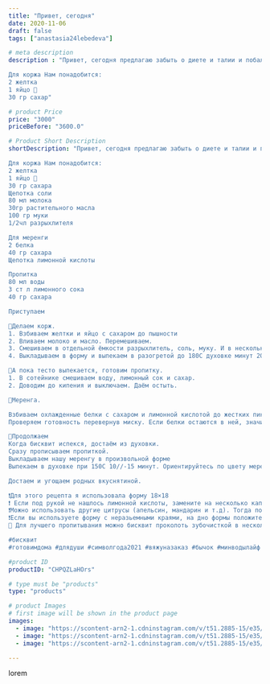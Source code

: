 ```yaml
---
title: "Привет, сегодня"
date: 2020-11-06
draft: false
tags: ["anastasia24lebedeva"]

# meta description
description : "Привет, сегодня предлагаю забыть о диете и талии и побаловать себя вкусным пирогом с лимонной меренгой

Для коржа Нам понадобится:
2 желтка
1 яйцо 🥚
30 гр сахар"

# product Price
price: "3000"
priceBefore: "3600.0"

# Product Short Description
shortDescription: "Привет, сегодня предлагаю забыть о диете и талии и побаловать себя вкусным пирогом с лимонной меренгой

Для коржа Нам понадобится:
2 желтка
1 яйцо 🥚
30 гр сахара
Щепотка соли
80 мл молока
30гр растительного масла
100 гр муки
1/2чл разрыхлителя

Для меренги
2 белка
40 гр сахара
Щепотка лимонной кислоты

Пропитка
80 мл воды
3 ст л лимонного сока
40 гр сахара

Приступаем

🥄Делаем корж. 
1. Взбиваем желтки и яйцо с сахаром до пышности
2. Вливаем молоко и масло. Перемешиваем. 
3. Смешиваем в отдельной ёмкости разрыхлитель, соль, муку. И в несколько этапов Добавляем к яичной смеси. 
4. Выкладываем в форму и выпекаем в разогретой до 180С духовке минут 20//-25.

🥄А пока тесто выпекается, готовим пропитку. 
1. В сотейнике смешиваем воду, лимонный сок и сахар. 
2. Доводим до кипения и выключаем. Даём остыть. 

🍥Меренга. 

Взбиваем охлажденные белки с сахаром и лимонной кислотой до жестких пиков. 
Проверяем готовность перевернув миску. Если белки остаются в ней, значит готово. 

🥄Продолжаем
Когда бисквит испекся, достаём из духовки. 
Сразу прописываем пропиткой. 
Выкладываем нашу меренгу в произвольной форме
Выпекаем в духовке при 150С 10//-15 минут. Ориентируйтесь по цвету меренги. Она должна стать красивого золотистого цвета. 

Достаем и угощаем родных вкуснятиной. 

❗Для этого рецепта я использовала форму 18×18
❗ Если под рукой не нашлось лимонной кислоты, замените на несколько капель лимонного сока 
❗Можно использовать другие цитрусы (апельсин, мандарин и т.д). Тогда получится разный вкус. И каждый раз вы как будто готовите новый десерт. 
❗Если вы используете форму с неразьемными краями, на дно формы положите пергамен, это поможет достать бисквит. 
🌸 Для лучшего пропитывания можно бисквит проколоть зубочисткой в нескольких местах. 

#бисквит
#готовимдома #длядуши #символгода2021 #вяжуназаказ #бычок #минводылайф #минеральныеводы #меренговыйпирог"

#product ID
productID: "CHPQZLaHOrs"

# type must be "products"
type: "products"

# product Images
# first image will be shown in the product page
images:
  - image: "https://scontent-arn2-1.cdninstagram.com/v/t51.2885-15/e35/123970665_1339232859759475_7272765504624200433_n.jpg?se=7&tp=1&_nc_ht=scontent-arn2-1.cdninstagram.com&_nc_cat=107&_nc_ohc=OLAEYBrH7lAAX8XtY2B&oh=5cb6c41565822ad24780ad5f34a775dc&oe=606D1190&ig_cache_key=MjQzNjIzODAxOTQ2Njc2NzM3Mg%3D%3D.2"
  - image: "https://scontent-arn2-1.cdninstagram.com/v/t51.2885-15/e35/123939181_820630121833903_2984452963162090055_n.jpg?se=7&tp=1&_nc_ht=scontent-arn2-1.cdninstagram.com&_nc_cat=107&_nc_ohc=0GD0fqIdJVQAX-I2B1l&oh=4e08f809b3d075606b15726a3bd0f22a&oe=606D5DD1&ig_cache_key=MjQzNjIzODAxOTU5MjU4MjYwMg%3D%3D.2"
  - image: "https://scontent-arn2-1.cdninstagram.com/v/t51.2885-15/e35/123654674_778722556017362_465463131797198047_n.jpg?se=7&tp=1&_nc_ht=scontent-arn2-1.cdninstagram.com&_nc_cat=102&_nc_ohc=gmT-tTecPT8AX8O3Pk6&oh=a91fb4d02939b3b38cd0c5c128e9e1ad&oe=606CCDCA&ig_cache_key=MjQzNjIzODAxOTQ4MzQ1MzY5NA%3D%3D.2"

---
```

lorem
